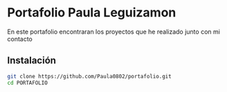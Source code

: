 # Portafolio Paula Leguizamon
En este portafolio encontraran los proyectos que he realizado junto con mi contacto 

## Instalación

```bash
git clone https://github.com/Paula0802/portafolio.git
cd PORTAFOLIO
